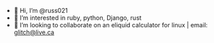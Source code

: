- 👋 Hi, I’m @russ021
- 👀 I’m interested in ruby, python, Django, rust
- 💞️ I’m looking to collaborate on an eliquid calculator for linux
    | email: glitch@live.ca
<!---
russ021/russ021 is a ✨ special ✨ repository because its `README.md` (this file) appears on your GitHub profile.
You can click the Preview link to take a look at your changes.
--->
